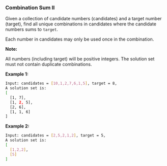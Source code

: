 ### Combination Sum II

Given a collection of candidate numbers (candidates) and a target number (target), find all unique combinations in candidates where the candidate numbers sums to `target`.

Each number in candidates may only be used once in the combination.

**Note:**

All numbers (including target) will be positive integers.
The solution set must not contain duplicate combinations.

**Example 1:**

```bash
Input: candidates = [10,1,2,7,6,1,5], target = 8,
A solution set is:
[
  [1, 7],
  [1, 2, 5],
  [2, 6],
  [1, 1, 6]
]
```

**Example 2:**

```bash
Input: candidates = [2,5,2,1,2], target = 5,
A solution set is:
[
  [1,2,2],
  [5]
]
```